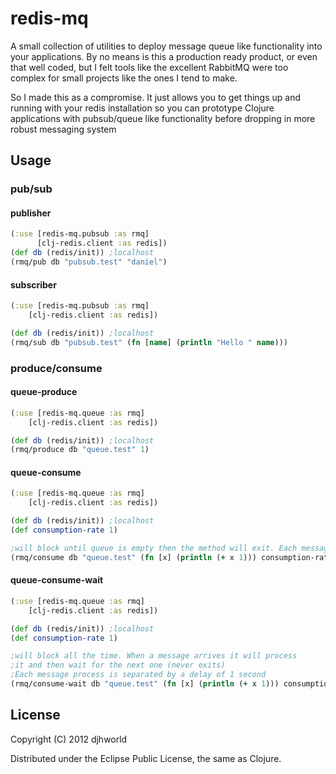 # redis-mq

A small collection of utilities to deploy message queue like
functionality into your applications. By no means is this a production
ready product, or even that well coded, but I felt tools like the
excellent RabbitMQ were too complex for small projects like the ones I
tend to make.

So I made this as a compromise. It just allows you to get things up
and running with your redis installation so you can prototype Clojure
applications with pubsub/queue like functionality before dropping in
more robust messaging system

## Usage

### pub/sub
#### publisher

```clj
(:use [redis-mq.pubsub :as rmq]
      [clj-redis.client :as redis])
(def db (redis/init)) ;localhost
(rmq/pub db "pubsub.test" "daniel")
```

#### subscriber

```clj
(:use [redis-mq.pubsub :as rmq]
    [clj-redis.client :as redis])

(def db (redis/init)) ;localhost
(rmq/sub db "pubsub.test" (fn [name] (println "Hello " name)))
```

### produce/consume
#### queue-produce

```clj
(:use [redis-mq.queue :as rmq]
    [clj-redis.client :as redis])

(def db (redis/init)) ;localhost
(rmq/produce db "queue.test" 1)
```

#### queue-consume

```clj
(:use [redis-mq.queue :as rmq]
    [clj-redis.client :as redis])

(def db (redis/init)) ;localhost
(def consumption-rate 1)

;will block until queue is empty then the method will exit. Each message process is separated by a delay of 1 second
(rmq/consume db "queue.test" (fn [x] (println (+ x 1))) consumption-rate)
```

#### queue-consume-wait

```clj
(:use [redis-mq.queue :as rmq]
    [clj-redis.client :as redis])

(def db (redis/init)) ;localhost
(def consumption-rate 1)

;will block all the time. When a message arrives it will process
;it and then wait for the next one (never exits)
;Each message process is separated by a delay of 1 second
(rmq/consume-wait db "queue.test" (fn [x] (println (+ x 1))) consumption-rate)
```

## License

Copyright (C) 2012 djhworld

Distributed under the Eclipse Public License, the same as Clojure.
